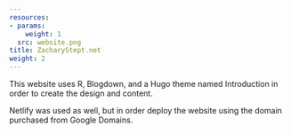 ```yaml
---
resources:
- params:
    weight: 1
  src: website.png
title: ZacharyStept.net
weight: 2
---
```


This website uses R, Blogdown, and a Hugo theme named Introduction in order to create the design and content.

Netlify was used as well, but in order deploy the website using the domain purchased from Google Domains.
